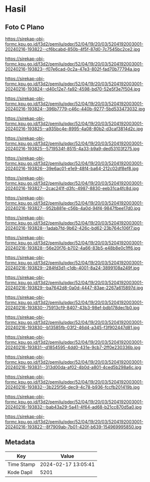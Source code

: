 # Hasil

## Foto C Plano

https://sirekap-obj-formc.kpu.go.id/f3d2/pemilu/pdpr/52/04/19/20/03/5204192003001-20240216-193822--cf6bcabd-850b-4f5f-87d0-7c7545bc2ce2.jpg

https://sirekap-obj-formc.kpu.go.id/f3d2/pemilu/pdpr/52/04/19/20/03/5204192003001-20240216-193823--f07e6cad-0c2a-47e3-802f-fad70b77794a.jpg

https://sirekap-obj-formc.kpu.go.id/f3d2/pemilu/pdpr/52/04/19/20/03/5204192003001-20240216-193824--d40c12e7-fa92-4598-bd70-52e5f3e7f504.jpg

https://sirekap-obj-formc.kpu.go.id/f3d2/pemilu/pdpr/52/04/19/20/03/5204192003001-20240216-193824--396b7779-c46c-440b-9277-5bd533473032.jpg

https://sirekap-obj-formc.kpu.go.id/f3d2/pemilu/pdpr/52/04/19/20/03/5204192003001-20240216-193825--a935bc4e-8995-4a08-80b2-d3caf3814d2c.jpg

https://sirekap-obj-formc.kpu.go.id/f3d2/pemilu/pdpr/52/04/19/20/03/5204192003001-20240216-193825--5719534f-8515-4a33-b9a9-ded53103f275.jpg

https://sirekap-obj-formc.kpu.go.id/f3d2/pemilu/pdpr/52/04/19/20/03/5204192003001-20240216-193826--39e6ac01-e1e9-48f4-ba64-212c02df8ef8.jpg

https://sirekap-obj-formc.kpu.go.id/f3d2/pemilu/pdpr/52/04/19/20/03/5204192003001-20240216-193827--2cac241f-d3fc-4987-8830-eeb31ca4fc8d.jpg

https://sirekap-obj-formc.kpu.go.id/f3d2/pemilu/pdpr/52/04/19/20/03/5204192003001-20240216-193827--952b881e-c56b-4a0d-94f4-9847fbee17d0.jpg

https://sirekap-obj-formc.kpu.go.id/f3d2/pemilu/pdpr/52/04/19/20/03/5204192003001-20240216-193828--1adab7fd-9b62-426c-bd62-23b764c106f7.jpg

https://sirekap-obj-formc.kpu.go.id/f3d2/pemilu/pdpr/52/04/19/20/03/5204192003001-20240216-193828--56e20f76-b702-4a66-83b5-e48b8e0c1ff6.jpg

https://sirekap-obj-formc.kpu.go.id/f3d2/pemilu/pdpr/52/04/19/20/03/5204192003001-20240216-193829--284fd3d1-c1db-4001-8a24-3899108a249f.jpg

https://sirekap-obj-formc.kpu.go.id/f3d2/pemilu/pdpr/52/04/19/20/03/5204192003001-20240216-193829--ba7642d8-0a0d-4447-83ae-2267a615897d.jpg

https://sirekap-obj-formc.kpu.go.id/f3d2/pemilu/pdpr/52/04/19/20/03/5204192003001-20240216-193830--75913cf9-8407-43b3-98ef-bdb178dec1b0.jpg

https://sirekap-obj-formc.kpu.go.id/f3d2/pemilu/pdpr/52/04/19/20/03/5204192003001-20240216-193830--b13585fb-03f2-46d4-a345-f3f902447d81.jpg

https://sirekap-obj-formc.kpu.go.id/f3d2/pemilu/pdpr/52/04/19/20/03/5204192003001-20240216-193831--d1854595-4dd0-431e-9cb7-2ff0e230336b.jpg

https://sirekap-obj-formc.kpu.go.id/f3d2/pemilu/pdpr/52/04/19/20/03/5204192003001-20240216-193831--313d00da-af02-4b0d-a801-4ced5b298a6c.jpg

https://sirekap-obj-formc.kpu.go.id/f3d2/pemilu/pdpr/52/04/19/20/03/5204192003001-20240216-193832--3b225f56-dec9-4c78-b936-fccfb201419b.jpg

https://sirekap-obj-formc.kpu.go.id/f3d2/pemilu/pdpr/52/04/19/20/03/5204192003001-20240216-193832--bab43a29-5a41-4f64-ad68-b21cc870d5a0.jpg

https://sirekap-obj-formc.kpu.go.id/f3d2/pemilu/pdpr/52/04/19/20/03/5204192003001-20240216-193822--8f7909ab-7b01-420f-b639-154969995850.jpg


## Metadata

| Key        | Value               |
| ---------- | ------------------- |
| Time Stamp | 2024-02-17 13:05:41 |
| Kode Dapil | 5201                |



